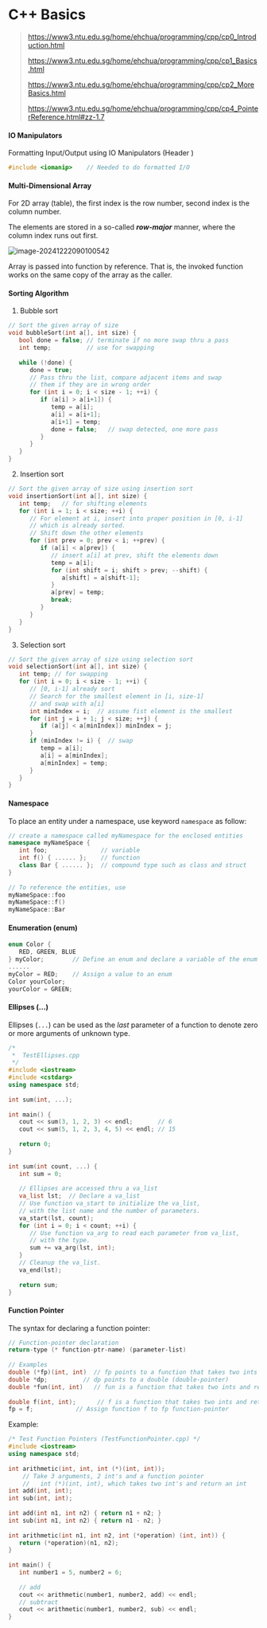 # C++ Basics

> https://www3.ntu.edu.sg/home/ehchua/programming/cpp/cp0_Introduction.html
>
> https://www3.ntu.edu.sg/home/ehchua/programming/cpp/cp1_Basics.html
>
> https://www3.ntu.edu.sg/home/ehchua/programming/cpp/cp2_MoreBasics.html
>
> https://www3.ntu.edu.sg/home/ehchua/programming/cpp/cp4_PointerReference.html#zz-1.7



#### IO Manipulators

Formatting Input/Output using IO Manipulators (Header <iomanip>)

```c++
#include <iomanip>    // Needed to do formatted I/O
```



#### Multi-Dimensional Array

For 2D array (table), the first index is the row number, second index is the column number. 

The elements are stored in a so-called ***row-major*** manner, where the column index runs out first.

![image-20241222090100542](https://gitee.com/OooAlex/study_note/raw/master/img/202412220901630.png)

Array is passed into function by reference. That is, the invoked function works on the same copy of the array as the caller.



#### Sorting Algorithm

1. Bubble sort

```c++
// Sort the given array of size
void bubbleSort(int a[], int size) {
   bool done = false; // terminate if no more swap thru a pass
   int temp;          // use for swapping
 
   while (!done) {
      done = true;
      // Pass thru the list, compare adjacent items and swap
      // them if they are in wrong order
      for (int i = 0; i < size - 1; ++i) {
         if (a[i] > a[i+1]) {
            temp = a[i];
            a[i] = a[i+1];
            a[i+1] = temp;
            done = false;   // swap detected, one more pass
         }
      }
   }
}
```

2. Insertion sort

```c++
// Sort the given array of size using insertion sort
void insertionSort(int a[], int size) {
   int temp;   // for shifting elements
   for (int i = 1; i < size; ++i) {
      // For element at i, insert into proper position in [0, i-1]
      // which is already sorted.
      // Shift down the other elements
      for (int prev = 0; prev < i; ++prev) {
         if (a[i] < a[prev]) {
            // insert a[i] at prev, shift the elements down
            temp = a[i];
            for (int shift = i; shift > prev; --shift) {
               a[shift] = a[shift-1];
            }
            a[prev] = temp;
            break;
         }
      }
   }
}
```

3. Selection sort

```c++
// Sort the given array of size using selection sort
void selectionSort(int a[], int size) {
   int temp; // for swapping
   for (int i = 0; i < size - 1; ++i) {
      // [0, i-1] already sort
      // Search for the smallest element in [i, size-1]
      // and swap with a[i]
      int minIndex = i;  // assume fist element is the smallest
      for (int j = i + 1; j < size; ++j) {
         if (a[j] < a[minIndex]) minIndex = j;
      }
      if (minIndex != i) {  // swap
         temp = a[i];
         a[i] = a[minIndex];
         a[minIndex] = temp;
      }
   }
}
```



#### Namespace

To place an entity under a namespace, use keyword `namespace` as follow:

```c++
// create a namespace called myNamespace for the enclosed entities
namespace myNameSpace {  
   int foo;               // variable
   int f() { ...... };    // function
   class Bar { ...... };  // compound type such as class and struct
}
 
// To reference the entities, use
myNameSpace::foo
myNameSpace::f()
myNameSpace::Bar
```



#### Enumeration (enum)

```c++
enum Color {
   RED, GREEN, BLUE
} myColor;        // Define an enum and declare a variable of the enum
......
myColor = RED;    // Assign a value to an enum
Color yourColor;
yourColor = GREEN;
```



#### Ellipses (...)

Ellipses (`...`) can be used as the *last* parameter of a function to denote zero or more arguments of unknown type.

```c++
/*
 *  TestEllipses.cpp
 */
#include <iostream>
#include <cstdarg>
using namespace std;
 
int sum(int, ...);
 
int main() {
   cout << sum(3, 1, 2, 3) << endl;       // 6
   cout << sum(5, 1, 2, 3, 4, 5) << endl; // 15
 
   return 0;
}
 
int sum(int count, ...) {
   int sum = 0;
 
   // Ellipses are accessed thru a va_list
   va_list lst;  // Declare a va_list
   // Use function va_start to initialize the va_list,
   // with the list name and the number of parameters.
   va_start(lst, count);
   for (int i = 0; i < count; ++i) {
      // Use function va_arg to read each parameter from va_list,
      // with the type.
      sum += va_arg(lst, int);
   }
   // Cleanup the va_list.
   va_end(lst);
 
   return sum;
}
```



#### Function Pointer

The syntax for declaring a function pointer:

```c++
// Function-pointer declaration
return-type (* function-ptr-name) (parameter-list)
 
// Examples
double (*fp)(int, int)  // fp points to a function that takes two ints and returns a double (function-pointer)
double *dp;          // dp points to a double (double-pointer)
double *fun(int, int)   // fun is a function that takes two ints and returns a double-pointer
    
double f(int, int);      // f is a function that takes two ints and returns a double
fp = f;            // Assign function f to fp function-pointer
```

Example:

```c++
/* Test Function Pointers (TestFunctionPointer.cpp) */
#include <iostream>
using namespace std;
 
int arithmetic(int, int, int (*)(int, int));
    // Take 3 arguments, 2 int's and a function pointer
    //   int (*)(int, int), which takes two int's and return an int
int add(int, int);
int sub(int, int);
 
int add(int n1, int n2) { return n1 + n2; }
int sub(int n1, int n2) { return n1 - n2; }
 
int arithmetic(int n1, int n2, int (*operation) (int, int)) {
   return (*operation)(n1, n2);
}
 
int main() {
   int number1 = 5, number2 = 6;
 
   // add
   cout << arithmetic(number1, number2, add) << endl;
   // subtract
   cout << arithmetic(number1, number2, sub) << endl;
}
```

